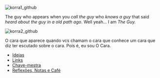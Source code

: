 ![korra1_github](https://user-images.githubusercontent.com/42531679/159571551-b4f98767-3acd-4142-969f-ccab8f1c266d.jpg)

The guy who appears when you *call the guy* who *knows a guy* that said *heard about the guy in a old path ago*. Well yeah... I am *The Guy.*

![korra2_github](https://user-images.githubusercontent.com/42531679/159571555-e7a3010b-3210-4674-a81d-a2bdb15154c2.jpg)

O cara que aparece quando vcs chamam o cara que conhece um cara que diz ter escutado sobre o cara. Pois é, eu sou O Cara.

- [Ideias](https://github.com/wu-jei/wu-jei/blob/main/ideias.md)
- [Links](https://github.com/wu-jei/wu-jei/blob/main/links.md)
- [Chave-mestra](https://github.com/smzto/normandy/blob/master/mente-milion%C3%A1ria.md)
- [Reflexões, Notas e Café](https://github.com/wu-jei/wu-jei/blob/main/coffeebreak.md)
